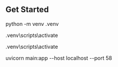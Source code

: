 ## Get Started


python -m venv .venv

.venv\scripts\activate

.venv\scripts\activate

uvicorn main:app --host localhost --port 58
